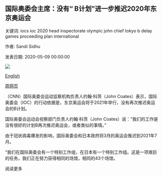 ## 国际奥委会主席：没有“ B计划”进一步推迟2020年东京奥运会

关键词: iocs ioc 2020 head inspectorate olympic john chief tokyo b delay games proceeding plan international

作者: Sandi Sidhu

发表日期: 2020-05-09 00:00:00

![](https://cdn.cnn.com/cnnnext/dam/assets/200509052845-tokyo-stadium-super-tease.jpg)

[English](IOC%20chief%3A%20No%20%27Plan%20B%27%20for%20further%20delay%20to%20Tokyo%202020%20Games.md)

[原网页](https://edition.cnn.com/2020/05/09/sport/tokyo-olympics-no-plan-b-coates/index.html)

（CNN）国际奥委会运动监察机构负责人约翰·科茨（John Coates）表示，国际奥委会（IOC）的行动依据是，东京奥运会将于2021年举行，没有再次推迟奥运会的B计划。

国际奥委会运动会视察部门负责人约翰·科茨（John Coates）说：“我们的工作是没有很好的计划B再次推迟奥运会，或者类似的事情。”

由于冠状病毒爆发的影响，国际奥委会和日本政府将3月的奥运会推迟到2021年7月。

“我们在国际奥委会有一个特别工作组，在日本有一个特别工作组。这是一项艰巨的任务，我们正在努力获得相同的场馆，相同的43个场馆。

阅读更多